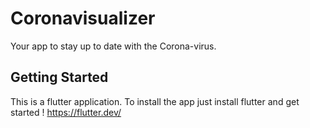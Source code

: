 # Coronavisualizer

Your app to stay up to date with the Corona-virus.

## Getting Started

This is a flutter application.
To install the app just install flutter and get started !
https://flutter.dev/

